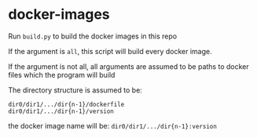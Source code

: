 # docker-images

Run `build.py` to build the docker images in this repo

If the argument is `all`, this script will build every docker image. 

If the argument is not all, all arguments are assumed to be paths to docker files which the program will build

The directory structure is assumed to be:
```
dir0/dir1/.../dir{n-1}/dockerfile
dir0/dir1/.../dir{n-1}/version
```

the docker image name will be:
`dir0/dir1/.../dir{n-1}:version`